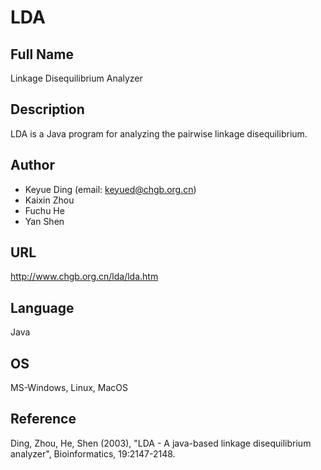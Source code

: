 # LDA

## Full Name
Linkage Disequilibrium Analyzer

## Description
LDA is a Java program for analyzing the pairwise linkage disequilibrium.

## Author
* Keyue Ding (email: keyued@chgb.org.cn)
* Kaixin Zhou
* Fuchu He
* Yan Shen

## URL
http://www.chgb.org.cn/lda/lda.htm

## Language
Java

## OS
MS-Windows, Linux, MacOS

## Reference
Ding, Zhou, He, Shen (2003), "LDA - A java-based linkage disequilibrium analyzer", Bioinformatics, 19:2147-2148.